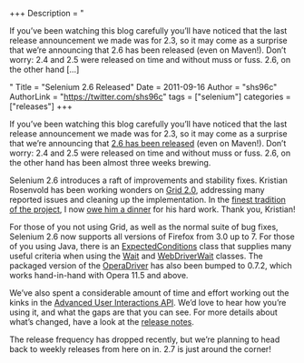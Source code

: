 +++
Description = "<p>If you’ve been watching this blog carefully you’ll have noticed that the last release announcement we made was for 2.3, so it may come as a surprise that we’re announcing that 2.6 has been released (even on Maven!). Don’t worry: 2.4 and 2.5 were released on time and without muss or fuss. 2.6, on the other hand […]</p>"
Title = "Selenium 2.6 Released"
Date = 2011-09-16
Author = "shs96c"
AuthorLink = "https://twitter.com/shs96c"
tags = ["selenium"]
categories = ["releases"]
+++

<p>If you&#8217;ve been watching this blog carefully you&#8217;ll have noticed that the last release announcement we made was for 2.3, so it may come as a surprise that we&#8217;re announcing that <a href="http://seleniumhq.org/download/">2.6 has been released</a> (even on Maven!). Don&#8217;t worry: 2.4 and 2.5 were released on time and without muss or fuss. 2.6, on the other hand has been almost three weeks brewing.</p>
<p>Selenium 2.6 introduces a raft of improvements and stability fixes. Kristian Rosenvold has been working wonders on <a href="http://code.google.com/p/selenium/wiki/Grid2">Grid 2.0</a>, addressing many reported issues and cleaning up the implementation. In the <a href="http://code.google.com/p/selenium/issues/detail?id=14">finest tradition of the project</a>, I now <a href="http://code.google.com/p/selenium/issues/detail?id=2475">owe him a dinner</a> for his hard work. Thank you, Kristian!</p>
<p>For those of you not using Grid, as well as the normal suite of bug fixes, Selenium 2.6 now supports all versions of Firefox from 3.0 up to 7. For those of you using Java, there is an <a href="http://selenium.googlecode.com/svn/trunk/docs/api/java/org/openqa/selenium/support/ui/ExpectedConditions.html">ExpectedConditions</a> class that supplies many useful criteria when using the <a href="http://selenium.googlecode.com/svn/trunk/docs/api/java/org/openqa/selenium/support/ui/Wait.html">Wait</a> and <a href="http://selenium.googlecode.com/svn/trunk/docs/api/java/org/openqa/selenium/support/ui/WebDriverWait.html">WebDriverWait</a> classes. The packaged version of the <a href="http://www.opera.com/developer/tools/operadriver/">OperaDriver</a> has also been bumped to 0.7.2, which works hand-in-hand with Opera 11.5 and above.</p>
<p>We&#8217;ve also spent a considerable amount of time and effort working out the kinks in the <a href="http://selenium.googlecode.com/svn/trunk/docs/api/java/org/openqa/selenium/interactions/package-frame.html">Advanced User Interactions API</a>. We&#8217;d love to hear how you&#8217;re using it, and what the gaps are that you can see. For more details about what&#8217;s changed, have a look at the <a href="http://code.google.com/p/selenium/source/browse/trunk/java/CHANGELOG">release notes</a>.</p>
<p>The release frequency has dropped recently, but we&#8217;re planning to head back to weekly releases from here on in. 2.7 is just around the corner!</p>

